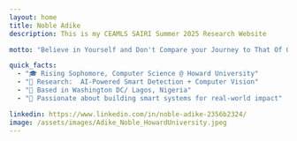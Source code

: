 ```yaml
---
layout: home
title: Noble Adike
description: This is my CEAMLS SAIRI Summer 2025 Research Website

motto: "Believe in Yourself and Don't Compare your Journey to That Of Others"

quick_facts:
  - "🎓 Rising Sophomore, Computer Science @ Howard University"
  - "🔬 Research:  AI-Powered Smart Detection + Computer Vision"
  - "📍 Based in Washington DC/ Lagos, Nigeria"
  - "🚀 Passionate about building smart systems for real-world impact"

linkedin: https://www.linkedin.com/in/noble-adike-2356b2324/
image: /assets/images/Adike_Noble_HowardUniversity.jpeg
---
```

